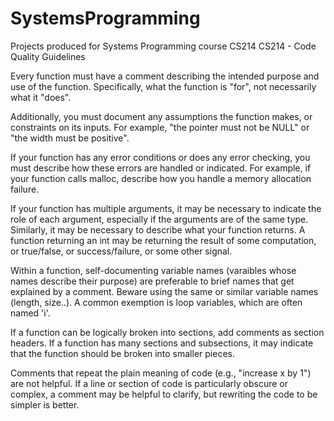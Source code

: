 # SystemsProgramming
Projects produced for Systems Programming course CS214
CS214 - Code Quality Guidelines

Every function must have a comment describing the intended purpose and use of the function. Specifically, what the function is "for", not necessarily what it "does".

Additionally, you must document any assumptions the function makes, or constraints on its inputs. For example, "the pointer must not be NULL" or "the width must be positive".

If your function has any error conditions or does any error checking, you must describe how these errors are handled or indicated. For example, if your function calls malloc, describe how you handle a memory allocation failure. 

If your function has multiple arguments, it may be necessary to indicate the role of each argument, especially if the arguments are of the same type. Similarly, it may be necessary to describe what your function returns. A function returning an int may be returning the result of some computation, or true/false, or success/failure, or some other signal.

Within a function, self-documenting variable names (varaibles whose names describe their purpose) are preferable to brief names that get explained by a comment. Beware using the same or similar variable names (length, size..). A common exemption is loop variables, which are often named 'i'.

If a function can be logically broken into sections, add comments as section headers. If a function has many sections and subsections, it may indicate that the function should be broken into smaller pieces. 

Comments that repeat the plain meaning of code (e.g., "increase x by 1") are not helpful. If a line or section of code is particularly obscure or complex, a comment may be helpful to clarify, but rewriting the code to be simpler is better.
